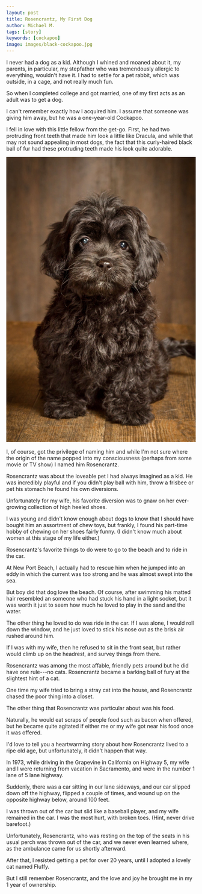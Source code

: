 ```yaml
---
layout: post
title: Rosencrantz, My First Dog
author: Michael M.
tags: [story]
keywords: [cockapoo]
image: images/black-cockapoo.jpg
---
```


I never had a dog as a kid. Although I whined and moaned about it, my parents, in particular, my stepfather who was tremendously allergic to everything, wouldn't have it. I had to settle for a pet rabbit, which was outside, in a cage, and not really much fun.

So when I completed college and got married, one of my first acts as an adult was to get a dog. 

I can't remember exactly how I acquired him. I assume that someone was giving him away, but he was a one-year-old Cockapoo.

I fell in love with this little fellow from the get-go. First, he had two protruding front teeth that made him look a little like Dracula, and while that may not sound appealing in most dogs, the fact that this curly-haired black ball of fur had these protruding teeth made his look quite adorable. 

![A black cockapoo.](/images/black-cockapoo.jpg)

I, of course, got the privilege of naming him and while I'm not sure where the origin of the name popped into my consciousness (perhaps from some movie or TV show) I named him Rosencrantz. 

Rosencrantz was about the loveable pet I had always imagined as a kid. He was incredibly playful and if you didn't play ball with him, throw a frisbee or pet his stomach he found his own diversions.

Unfortunately for my wife, his favorite diversion was to gnaw on her ever-growing collection of high heeled shoes.

I was young and didn't know enough about dogs to know that I should have bought him an assortment of chew toys, but frankly, I found his part-time hobby of chewing on her shoes fairly funny. (I didn't know much about women at this stage of my life either.)

Rosencrantz's favorite things to do were to go to the beach and to ride in the car.

At New Port Beach, I actually had to rescue him when he jumped into an eddy in which the current was too strong and he was almost swept into the sea.

But boy did that dog love the beach. Of course, after swimming his matted hair resembled an someone who had stuck his hand in a light socket, but it was worth it just to seem how much he loved to play in the sand and the water. 

The other thing he loved to do was ride in the car. If I was alone, I would roll down the window, and he just loved to stick his nose out as the brisk air rushed around him. 

If I was with my wife, then he refused to sit in the front seat, but rather would climb up on the headrest, and survey things from there. 

Rosencrantz was among the most affable, friendly pets around but he did have one rule---no cats. Rosencrantz became a barking ball of fury at the slightest hint of a cat.

One time my wife tried to bring a stray cat into the house, and Rosencrantz chased the poor thing into a closet. 

The other thing that Rosencrantz was particular about was his food. 

Naturally, he would eat scraps of people food such as bacon when offered, but he became quite agitated if either me or my wife got near his food once it was offered.

I'd love to tell you a heartwarming story about how Rosencrantz lived to a ripe old age, but unfortunately, it didn't happen that way.

In 1973, while driving in the Grapevine in California on Highway 5, my wife and I were returning from vacation in Sacramento, and were in the number 1 lane of 5 lane highway.

Suddenly, there was a car sitting in our lane sideways, and our car slipped down off the highway, flipped a couple of times, and wound up on the opposite highway below, around 100 feet.

I was thrown out of the car but slid like a baseball player, and my wife remained in the car. I was the most hurt, with broken toes. (Hint, never drive barefoot.)

Unfortunately, Rosencrantz, who was resting on the top of the seats in his usual perch was thrown out of the car, and we never even learned where, as the ambulance came for us shortly afterward.

After that, I resisted getting a pet for over 20 years, until I adopted a lovely cat named Fluffy. 

But I still remember Rosencrantz, and the love and joy he brought me in my 1 year of ownership.